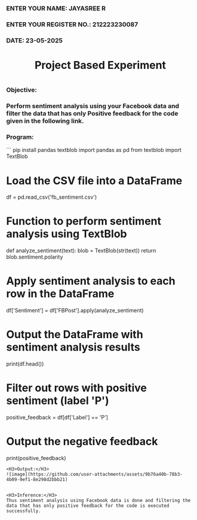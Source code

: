 <H3>ENTER YOUR NAME: JAYASREE R</H3>
<H3>ENTER YOUR REGISTER NO.: 212223230087</H3>
<H3>DATE: 23-05-2025</H3>
<H1 Align="center">Project Based Experiment<H1>
<H3>Objective:<H3>
Perform sentiment analysis using your Facebook data and filter the data that has only Positive feedback for the code given in the following link.
<H3>Program:</H3>
```
  pip install pandas textblob
import pandas as pd
from textblob import TextBlob

# Load the CSV file into a DataFrame
df = pd.read_csv('fb_sentiment.csv')

# Function to perform sentiment analysis using TextBlob
def analyze_sentiment(text):
    blob = TextBlob(str(text))
    return blob.sentiment.polarity

# Apply sentiment analysis to each row in the DataFrame
df['Sentiment'] = df['FBPost'].apply(analyze_sentiment)

# Output the DataFrame with sentiment analysis results
print(df.head())

# Filter out rows with positive sentiment (label 'P')
positive_feedback = df[df['Label'] == 'P']

# Output the negative feedback
print(positive_feedback)
```
<H3>Output:</H3>
![image](https://github.com/user-attachments/assets/9b76a40b-78b3-4b09-9ef1-8e298d2bbb21)


<H3>Inference:</H3>
Thus sentiment analysis using Facebook data is done and filtering the data that has only positive feedback for the code is executed successfully.
